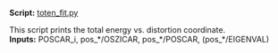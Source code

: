 **Script:** [toten\_fit.py](https://github.com/tangzhao20/dftscr/blob/main/src/toten_fit.py)  

This script prints the total energy vs. distortion coordinate.  
**Inputs:** POSCAR\_i, pos\_\*/OSZICAR, pos\_\*/POSCAR, (pos\_\*/EIGENVAL)

